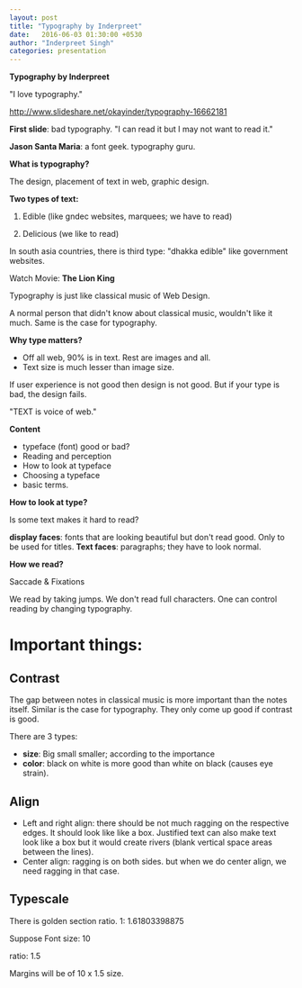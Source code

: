 ```yaml
---
layout: post
title: "Typography by Inderpreet"
date:   2016-06-03 01:30:00 +0530
author: "Inderpreet Singh"
categories: presentation
---
```


**Typography by Inderpreet**

"I love typography."

http://www.slideshare.net/okayinder/typography-16662181

**First slide**: 
bad typography. "I can read it but I may not want to read it."

**Jason Santa Maria**: 
a font geek. typography guru.

**What is typography?**

The design, placement of text in web, graphic design.

**Two types of text:**

1. Edible (like gndec websites, marquees; we have to read)

2. Delicious (we like to read)

In south asia countries, there is third type: "dhakka edible" like government websites.

Watch Movie: **The Lion King**

Typography is just like classical music of Web Design.

A normal person that didn't know about classical music, wouldn't like it much. Same is the case for typography.

**Why type matters?**

- Off all web, 90% is in text. Rest are images and all.
- Text size is much lesser than image size.

If user experience is not good then design is not good. But if your type is bad, the design fails.

"TEXT is voice of web."

**Content**

- typeface (font) good or bad?
- Reading and perception
- How to look at typeface
- Choosing a typeface
- basic terms.

**How to look at type?**

Is some text makes it hard to read?

**display faces**: fonts that are looking beautiful but don't read good. Only to be used for titles.
**Text faces**: paragraphs; they have to look normal.

**How we read?**

Saccade & Fixations

We read by taking jumps. We don't read full characters. One can control reading by changing typography.

Important things:
==================

**Contrast**
------------
The gap between notes in classical music is more important than the notes itself. Similar is the case for typography.
They only come up good if contrast is good.

There are 3 types: 
  - **size**: Big small smaller; according to the importance
  - **color**: black on white is more good than white on black (causes eye strain).

**Align**
---------
  - Left and right align: there should be not much ragging on the respective edges.  It should look like like a box.
Justified text can also make text look like a box but it would create rivers (blank vertical space areas between the lines). 
  - Center align: ragging is on both sides. but when we do center align, we need ragging in that case.

**Typescale**
--------------
  There is golden section ratio. 1: 1.61803398875

  Suppose Font size: 10

  ratio: 1.5

  Margins will be of 10 x 1.5 size.
